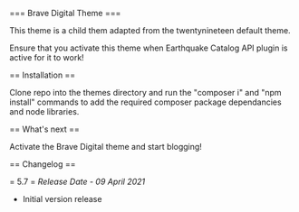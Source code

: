 === Brave Digital Theme ===

This theme is a child them adapted from the twentynineteen default theme.

Ensure that you activate this theme when Earthquake Catalog API plugin is active for it to work!

== Installation ==

Clone repo into the themes directory and run the "composer i" and "npm install" commands
to add the required composer package dependancies and node libraries.

== What's next ==

Activate the Brave Digital theme and start blogging!

== Changelog ==

= 5.7 =
*Release Date - 09 April 2021*

* Initial version release
